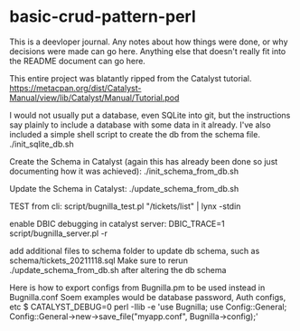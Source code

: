 # basic-crud-pattern-perl
This is a deevloper journal. Any notes about how things were done, or why decisions were made can go here. Anything else that doesn't really fit into the README document can go here.


This entire project was blatantly ripped from the Catalyst tutorial.
https://metacpan.org/dist/Catalyst-Manual/view/lib/Catalyst/Manual/Tutorial.pod

I would not usually put a database, even SQLite into git, but the instructions say plainly to include a database with some data in it already. I've also included a simple shell script to create the db from the schema file.
./init_sqlite_db.sh

Create the Schema in Catalyst (again this has already been done so just documenting how it was achieved):
./init_schema_from_db.sh

Update the Schema in Catalyst:
./update_schema_from_db.sh

TEST from cli:
script/bugnilla_test.pl "/tickets/list" | lynx -stdin


enable DBIC debugging in catalyst server:
DBIC_TRACE=1 script/bugnilla_server.pl -r

add additional files to schema folder to update db schema, such as 
schema/tickets_20211118.sql
Make sure to rerun ./update_schema_from_db.sh after altering the db schema

Here is how to export configs from Bugnilla.pm to be used instead in Bugnilla.conf
Soem examples would be database password, Auth configs, etc
$ CATALYST_DEBUG=0 perl -Ilib -e 'use Bugnilla; use Config::General;
Config::General->new->save_file("myapp.conf", Bugnilla->config);'
